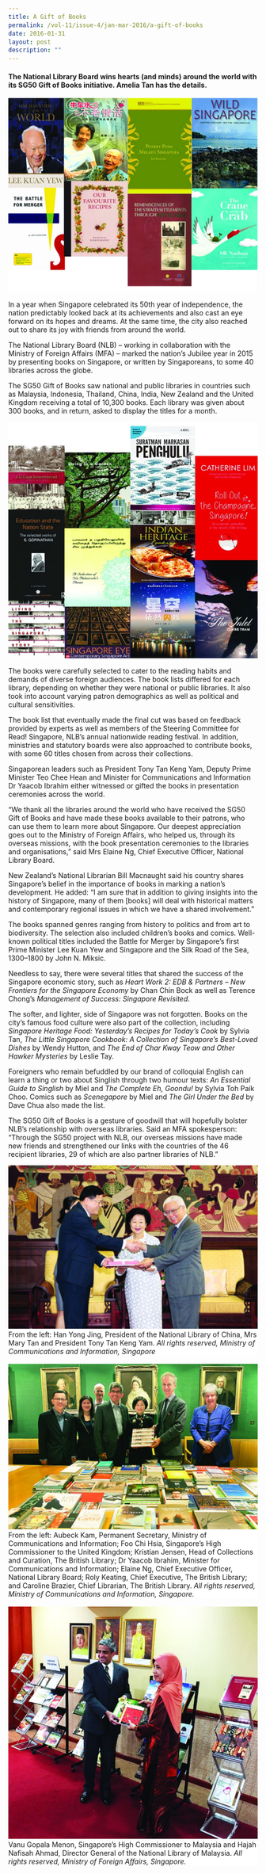 ```yaml
---
title: A Gift of Books
permalink: /vol-11/issue-4/jan-mar-2016/a-gift-of-books
date: 2016-01-31
layout: post
description: ""
---
```


#### The National Library Board wins hearts (and minds) around the world with its SG50 Gift of Books initiative. **Amelia Tan** has the details.

<img src="/images/vol-11-issue-4/a-gift-of-books/g.JPG">

In a year when Singapore celebrated its 50th year of independence, the nation predictably looked back at its achievements and also cast an eye forward on its hopes and dreams. At the same time, the city also reached out to share its joy with friends from around the world. 

The National Library Board (NLB) – working in collaboration with the Ministry of Foreign Affairs (MFA) – marked the nation’s Jubilee year in 2015 by presenting books on Singapore, or written by Singaporeans, to some 40 libraries across the globe.

The SG50 Gift of Books saw national and public libraries in countries such as Malaysia, Indonesia, Thailand, China, India, New Zealand and the United Kingdom receiving a total of 10,300 
books. Each library was given about 300 books, and in return, asked to display the titles for a month.

<img src="/images/vol-11-issue-4/a-gift-of-books/f.JPG">

The books were carefully selected to cater to the reading habits and demands of diverse foreign audiences. The book lists differed for each library, depending on whether they were national or public libraries. It also took into account varying patron demographics as well as political and cultural sensitivities.

The book list that eventually made the final cut was based on feedback provided by experts as well as members of the Steering Committee for Read! Singapore, NLB’s annual nationwide 
reading festival. In addition, ministries and statutory boards were also approached to contribute books, with some 60 titles chosen from across their collections.

Singaporean leaders such as President Tony Tan Keng Yam, Deputy Prime Minister Teo Chee Hean and Minister for Communications and Information Dr Yaacob Ibrahim either witnessed or gifted the books in presentation ceremonies across the world.

“We thank all the libraries around the world who have received the SG50 Gift of Books and have made these books available to their patrons, who can use them to learn more about Singapore. 
Our deepest appreciation goes out to the Ministry of Foreign Affairs, who helped us, through its overseas missions, with the book presentation ceremonies to the libraries and organisations,” said Mrs Elaine Ng, Chief Executive Officer, National Library Board.

New Zealand’s National Librarian Bill Macnaught said his country shares Singapore’s belief in the importance of books in marking a nation’s development. He added: “I am sure that in addition to giving insights into the history of Singapore, many of them [books] will deal with historical matters and contemporary regional issues in which we have a shared involvement.”

The books spanned genres ranging from history to politics and from art to biodiversity. The selection also included children’s 
books and comics. Well-known political titles included the Battle for Merger by Singapore’s first Prime Minister Lee Kuan Yew and Singapore and the Silk Road of the Sea, 1300–1800 by John N. Miksic. 

Needless to say, there were several titles that shared the success of the Singapore economic story, such as *Heart Work 2: EDB & Partners – New Frontiers for the Singapore Economy* by Chan Chin Bock as well as Terence Chong’s *Management of Success: 
Singapore Revisited*.

The softer, and lighter, side of Singapore was not forgotten. Books on the city’s famous food culture were also part of the collection, including *Singapore Heritage Food: Yesterday’s Recipes for Today’s Cook* by Sylvia Tan, *The Little Singapore 
Cookbook: A Collection of Singapore’s Best-Loved Dishes* by Wendy Hutton, and *The End of Char Kway Teow and Other Hawker Mysteries* by Leslie Tay.

Foreigners who remain befuddled by our brand of colloquial English can learn a thing or two about Singlish through two humour texts: *An Essential Guide to Singlish* by Miel and *The 
Complete Eh, Goondu!* by Sylvia Toh Paik Choo. Comics such as *Scenegapore* by Miel and *The Girl Under the Bed* by Dave Chua also made the list.

The SG50 Gift of Books is a gesture of goodwill that will hopefully bolster NLB’s relationship with overseas libraries. Said an MFA spokesperson: “Through the SG50 project with NLB, our overseas missions have made new friends and strengthened our links with the countries of the 46 recipient libraries, 29 of which are also partner libraries of NLB.”

<img src="/images/vol-11-issue-4/a-gift-of-books/e.JPG">
<div style="background-color: white;"> From the left: Han Yong 
Jing, President of the National Library of China, Mrs Mary Tan 
and President Tony Tan Keng Yam. <i>All rights reserved, Ministry of Communications and Information, Singapore</i></div>
<br>
<img src="/images/vol-11-issue-4/a-gift-of-books/b.JPG">
<div style="background-color: white;">From the left: Aubeck 
Kam, Permanent Secretary, Ministry of Communications 
and Information; Foo Chi Hsia, Singapore’s High Commissioner 
to the United Kingdom; Kristian Jensen, Head of Collections 
and Curation, The British Library; Dr Yaacob Ibrahim, Minister for Communications and Information; Elaine Ng, Chief Executive Officer, National Library Board; Roly Keating, Chief Executive, The British Library; and Caroline Brazier, Chief Librarian, The British Library. <i>All rights reserved, Ministry of Communications and Information, Singapore.</i></div>
<br>
<img src="/images/vol-11-issue-4/a-gift-of-books/d.JPG">
<div style="background-color: white;">Vanu Gopala Menon, 
Singapore’s High Commissioner to Malaysia and Hajah Nafisah Ahmad, Director General of the National Library of Malaysia. <i>All rights reserved, Ministry of Foreign Affairs, Singapore.</i></div>